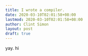 ```yaml
---
title: I wrote a compiler.
date: 2020-03-10T02:01:58+08:00
lastmod: 2020-03-10T02:01:58+08:00
author: Clint Simon
layout: post
draft: true
---
```


yay. hi